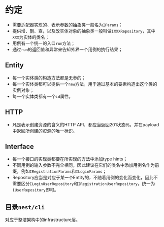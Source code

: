 # 约定

- 需要适配器实现的、表示参数的抽象类一般名为`IParams`；
- 提供增、删、查，以及改实体对象的抽象类一般叫做`IXXXRepository`，其中`XXX`为实体的类名；
- 用例有一个统一的入口`run`方法；
- 通过`run`的返回值和异常来告知外界一个用例的执行结果；

## Entity

- 每一个实体类的构造方法都是无参的；
- 每一个实体类都可以提供一个`new`方法，用于通过基本的要素构造出这个类的实例对象；
- 每一个实体类都有一个`id`属性。

## HTTP

- 凡是表示创建资源的含义的HTTP API，都应当返回201状态码，并在payload中返回所创建的资源的唯一标识。

## Interface

- 每一个接口的实现类都要在所实现的方法中添加type hints；
- 不同用例的输入参数不完全相同，因此建议在它们的类名中添加用例名作为前缀，例如`IRegistrationParams`和`ILoginParams`；
- Repository应当是对应于某一个Entity的，不随着用例的变化而变化，因此不需要区分`ILoginUserRepository`和`IRegistrationUserRepository`，统一为`IUserRepository`即可。

## 目录`nest/cli`

对应于整洁架构中的infrastructure层。